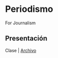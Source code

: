 # Periodismo
For Journalism

## Presentación

Clase | [Archivo](https://keynes37.github.io/Periodismo/Backend01.html#1)


